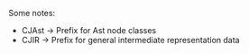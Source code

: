 

Some notes:

* CJAst -> Prefix for Ast node classes
* CJIR -> Prefix for general intermediate representation data


